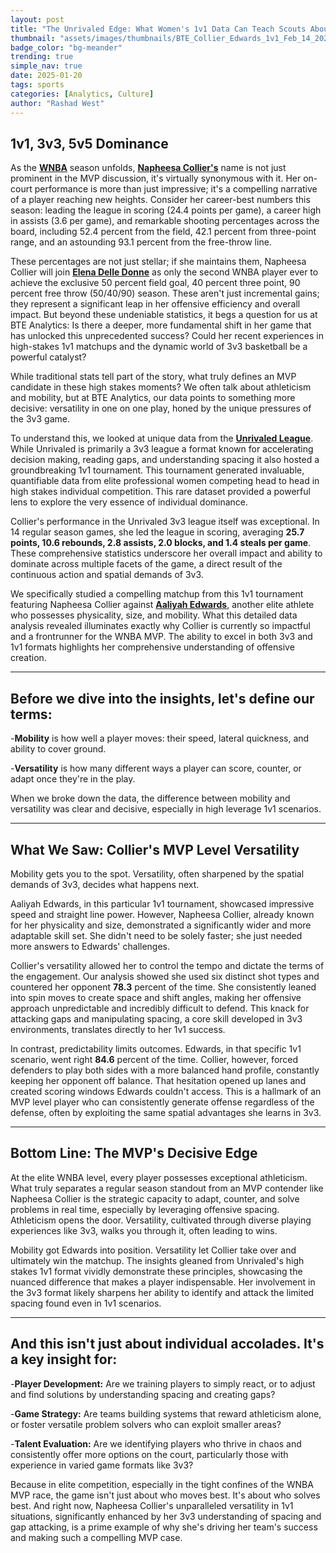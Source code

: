 ```yaml
---
layout: post
title: "The Unrivaled Edge: What Women's 1v1 Data Can Teach Scouts About Elite Prospects"
thumbnail: "assets/images/thumbnails/BTE_Collier_Edwards_1v1_Feb_14_2025.png"
badge_color: "bg-meander"
trending: true
simple_nav: true
date: 2025-01-20
tags: sports
categories: [Analytics, Culture]
author: "Rashad West"
---
```


## 1v1, 3v3, 5v5 Dominance

As the [**WNBA**](https://wnba.com) season unfolds, [**Napheesa Collier's**](https://www.wnba.com/player/napheesa-collier) name is not just prominent in the MVP discussion, it's virtually synonymous with it. Her on-court performance is more than just impressive; it's a compelling narrative of a player reaching new heights. Consider her career-best numbers this season: leading the league in scoring (24.4 points per game), a career high in assists (3.6 per game), and remarkable shooting percentages across the board, including 52.4 percent from the field, 42.1 percent from three-point range, and an astounding 93.1 percent from the free-throw line.

These percentages are not just stellar; if she maintains them, Napheesa Collier will join [**Elena Delle Donne**](https://www.wnba.com/player/203399/elena-delle-donne) as only the second WNBA player ever to achieve the exclusive 50 percent field goal, 40 percent three point, 90 percent free throw (50/40/90) season. These aren't just incremental gains; they represent a significant leap in her offensive efficiency and overall impact. But beyond these undeniable statistics, it begs a question for us at BTE Analytics: Is there a deeper, more fundamental shift in her game that has unlocked this unprecedented success? Could her recent experiences in high-stakes 1v1 matchups and the dynamic world of 3v3 basketball be a powerful catalyst?

While traditional stats tell part of the story, what truly defines an MVP candidate in these high stakes moments? We often talk about athleticism and mobility, but at BTE Analytics, our data points to something more decisive: versatility in one on one play, honed by the unique pressures of the 3v3 game.

To understand this, we looked at unique data from the [**Unrivaled League**](https://www.unrivaled.basketball/). While Unrivaled is primarily a 3v3 league a format known for accelerating decision making, reading gaps, and understanding spacing it also hosted a groundbreaking 1v1 tournament. This tournament generated invaluable, quantifiable data from elite professional women competing head to head in high stakes individual competition. This rare dataset provided a powerful lens to explore the very essence of individual dominance.

Collier's performance in the Unrivaled 3v3 league itself was exceptional. In 14 regular season games, she led the league in scoring, averaging **25.7 points, 10.6 rebounds, 2.8 assists, 2.0 blocks, and 1.4 steals per game**. These comprehensive statistics underscore her overall impact and ability to dominate across multiple facets of the game, a direct result of the continuous action and spatial demands of 3v3.

We specifically studied a compelling matchup from this 1v1 tournament featuring Napheesa Collier against [**Aaliyah Edwards**](https://www.wnba.com/player/aaliyah-edwards), another elite athlete who possesses physicality, size, and mobility. What this detailed data analysis revealed illuminates exactly why Collier is currently so impactful and a frontrunner for the WNBA MVP. The ability to excel in both 3v3 and 1v1 formats highlights her comprehensive understanding of offensive creation.

___

## Before we dive into the insights, let's define our terms:

-<span style="font-size: 1em;">**Mobility**</span> is how well a player moves: their speed, lateral quickness, and ability to cover ground.

-<span style="font-size: 1em;">**Versatility**</span> is how many different ways a player can score, counter, or adapt once they're in the play.

When we broke down the data, the difference between mobility and versatility was clear and decisive, especially in high leverage 1v1 scenarios.

___

## What We Saw: Collier's MVP Level Versatility
Mobility gets you to the spot. Versatility, often sharpened by the spatial demands of 3v3, decides what happens next.

Aaliyah Edwards, in this particular 1v1 tournament, showcased impressive speed and straight line power. However, Napheesa Collier, already known for her physicality and size, demonstrated a significantly wider and more adaptable skill set. She didn't need to be solely faster; she just needed more answers to Edwards' challenges.

Collier's versatility allowed her to control the tempo and dictate the terms of the engagement. Our analysis showed she used six distinct shot types and countered her opponent **78.3** percent of the time. She consistently leaned into spin moves to create space and shift angles, making her offensive approach unpredictable and incredibly difficult to defend. This knack for attacking gaps and manipulating spacing, a core skill developed in 3v3 environments, translates directly to her 1v1 success.

In contrast, predictability limits outcomes. Edwards, in that specific 1v1 scenario, went right **84.6** percent of the time. Collier, however, forced defenders to play both sides with a more balanced hand profile, constantly keeping her opponent off balance. That hesitation opened up lanes and created scoring windows Edwards couldn't access. This is a hallmark of an MVP level player who can consistently generate offense regardless of the defense, often by exploiting the same spatial advantages she learns in 3v3.

___

## Bottom Line: The MVP's Decisive Edge
At the elite WNBA level, every player possesses exceptional athleticism. What truly separates a regular season standout from an MVP contender like Napheesa Collier is the strategic capacity to adapt, counter, and solve problems in real time, especially by leveraging offensive spacing. Athleticism opens the door. Versatility, cultivated through diverse playing experiences like 3v3, walks you through it, often leading to wins.

Mobility got Edwards into position. Versatility let Collier take over and ultimately win the matchup. The insights gleaned from Unrivaled's high stakes 1v1 format vividly demonstrate these principles, showcasing the nuanced difference that makes a player indispensable. Her involvement in the 3v3 format likely sharpens her ability to identify and attack the limited spacing found even in 1v1 scenarios.

___

## And this isn't just about individual accolades. It's a key insight for:

-<span style="font-size: 1em;">**Player Development:**</span> Are we training players to simply react, or to adjust and find solutions by understanding spacing and creating gaps?

-<span style="font-size: 1em;">**Game Strategy:**</span> Are teams building systems that reward athleticism alone, or foster versatile problem solvers who can exploit smaller areas?

-<span style="font-size: 1em;">**Talent Evaluation:**</span> Are we identifying players who thrive in chaos and consistently offer more options on the court, particularly those with experience in varied game formats like 3v3?

Because in elite competition, especially in the tight confines of the WNBA MVP race, the game isn't just about who moves best. It's about who solves best. And right now, Napheesa Collier's unparalleled versatility in 1v1 situations, significantly enhanced by her 3v3 understanding of spacing and gap attacking, is a prime example of why she's driving her team's success and making such a compelling MVP case.
